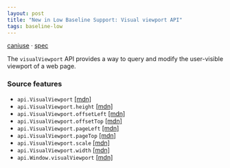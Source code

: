 ```yaml
---
layout: post
title: "New in Low Baseline Support: Visual viewport API"
tags: baseline-low
---
```


[caniuse](https://caniuse.com/?search=visual-viewport) · [spec](https://drafts.csswg.org/cssom-view-1/#visualViewport)

The `visualViewport` API provides a way to query and modify the user-visible viewport of a web page.

### Source features

- ``api.VisualViewport`` [[mdn]](https://developer.mozilla.org/en-US/search?q=api.VisualViewport)
- ``api.VisualViewport.height`` [[mdn]](https://developer.mozilla.org/en-US/search?q=api.VisualViewport.height)
- ``api.VisualViewport.offsetLeft`` [[mdn]](https://developer.mozilla.org/en-US/search?q=api.VisualViewport.offsetLeft)
- ``api.VisualViewport.offsetTop`` [[mdn]](https://developer.mozilla.org/en-US/search?q=api.VisualViewport.offsetTop)
- ``api.VisualViewport.pageLeft`` [[mdn]](https://developer.mozilla.org/en-US/search?q=api.VisualViewport.pageLeft)
- ``api.VisualViewport.pageTop`` [[mdn]](https://developer.mozilla.org/en-US/search?q=api.VisualViewport.pageTop)
- ``api.VisualViewport.scale`` [[mdn]](https://developer.mozilla.org/en-US/search?q=api.VisualViewport.scale)
- ``api.VisualViewport.width`` [[mdn]](https://developer.mozilla.org/en-US/search?q=api.VisualViewport.width)
- ``api.Window.visualViewport`` [[mdn]](https://developer.mozilla.org/en-US/search?q=api.Window.visualViewport)
